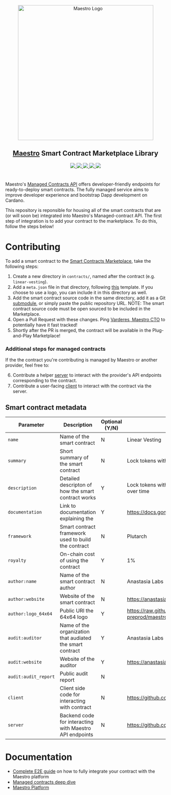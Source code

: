<p align="center">
  <a href="https://www.gomaestro.org/">
    <img src="https://www.gomaestro.org/logos/LandingLogos/DarkLogo.svg" alt="Maestro Logo" width="425" />
  </a>
  <h2 align="center"><a href="https://www.gomaestro.org/">Maestro</a> Smart Contract Marketplace Library</h2>
  <p align="center">
    <a href="https://docs.gomaestro.org/docs/ManagedContracts/Introduction">
      <img src="https://img.shields.io/badge/-Docs-blue?style=flat-square&logo=semantic-scholar&logoColor=white" />
    </a>
    <a href="./LICENSE">
      <img src="https://img.shields.io/github/license/maestro-org/smart-contracts?style=flat-square&label=License" />
    </a>
    <a href="./CONTRIBUTING.md">
      <img src="https://img.shields.io/badge/PRs-welcome-brightgreen.svg?style=flat-square" />
    </a>
    <a href="https://twitter.com/GoMaestroOrg">
      <img src="https://img.shields.io/badge/-%40GoMaestroOrg-F3F1EF?style=flat-square&logo=twitter&logoColor=1D9BF0" />
    </a>
    <a href="https://discord.gg/ES2rDhBJt3">
      <img src="https://img.shields.io/badge/-Discord-414EEC?style=flat-square&logo=discord&logoColor=white" />
    </a>
  </p>
</p>

# 
Maestro's [Managed Contracts API](https://docs.gomaestro.org/docs/ManagedContracts/Introduction) offers developer-friendly endpoints for ready-to-deploy smart contracts. The fully managed service aims to improve developer experience and bootstrap Dapp development on Cardano.

This repository is reponsible for housing all of the smart contracts that are (or will soon be) integrated into Maestro's Managed-contract API. The first step of integration is to add your contract to the marketplace. To do this, follow the steps below!

# Contributing
To add a smart contract to the [Smart Contracts Marketplace](https://www.gomaestro.org/smart-contracts), take the following steps:
1. Create a new directory in `contracts/`, named after the contract (e.g. `linear-vesting`).
2. Add a `meta.json` file in that directory, following [this](contracts/meta_template.json) template. If you choose to use a logo, you can include it in this directory as well.
3. Add the smart contract source code in the same directory, add it as a Git [submodule](https://github.blog/2016-02-01-working-with-submodules/), or simply paste the public repository URL. NOTE: The smart contract source code must be open sourced to be included in the Marketplace.
4. Open a Pull Request with these changes. Ping [Varderes, Maestro CTO](https://linktr.ee/varderes_maestro) to potentially have it fast tracked!
5. Shortly after the PR is merged, the contract will be available in the Plug-and-Play Marketplace!

### Additional steps for managed contracts
If the the contract you're contributing is managed by Maestro or another provider, feel free to:

6. Contribute a helper [server](https://github.com/maestro-org/smart-contract-servers) to interact with the provider's API endpoints corresponding to the contract.
7. Contribute a user-facing [client](https://github.com/maestro-org/smart-contract-clients) to interact with the contract via the server.

## Smart contract metadata
| Parameter   | Description | Optional (Y/N) | Example     |
| ----------- | ----------- | -------------- | ----------- |
| `name` | Name of the smart contract | N | Linear Vesting |
| `summary` | Short summary of the smart contract | N | Lock tokens with a linear vesting schedule |
| `description` | Detailed descripton of how the smart contract works | Y | Lock tokens with a linear vesting schedule and control the release of tokens over time |
| `documentation` | Link to documentation explaining the | Y | https://docs.gomaestro.org/docs/ManagedContracts/LinearVesting/Introduction |
| `framework` | Smart contract framework used to build the contract | N | Plutarch |
| `royalty` | On-chain cost of using the contract | Y | 1% |
| `author:name` | Name of the smart contract author | N | Anastasia Labs |
| `author:website` | Website of the smart contract | N | https://anastasialabs.com/ |
| `author:logo_64x64` | Public URI the 64x64 logo | Y | https://raw.githubusercontent.com/maestro-org/ispo-metadata/main/maestro-preprod/maestro-logo64x64.png |
| `audit:auditor` | Name of the organization that audiated the smart contract | Y | Anastasia Labs |
| `audit:website` | Website of the auditor | Y | https://anastasialabs.com/ |
| `audit:audit_report` | Public audit report  | N |  |
| `client` | Client side code for interacting with contract | N | https://github.com/maestro-org/smart-contract-clients/linear-vesting |
| `server` | Backend code for interacting with Maestro API endpoints | N | https://github.com/maestro-org/smart-contract-servers/linear-vesting |

# Documentation
* [Complete E2E guide](TBD) on how to fully integrate your contract with the Maestro platform
* [Managed contracts deep dive](https://docs.gomaestro.org/docs/ManagedContracts/Introduction)
* [Maestro Platform](https://docs.gomaestro.org/)
